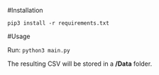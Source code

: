#Installation

`pip3 install -r requirements.txt`

#Usage

Run:
`python3 main.py`

The resulting CSV will be stored in a **/Data** folder.